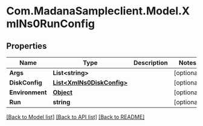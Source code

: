 
# Com.MadanaSampleclient.Model.XmlNs0RunConfig

## Properties

Name | Type | Description | Notes
------------ | ------------- | ------------- | -------------
**Args** | **List&lt;string&gt;** |  | [optional] 
**DiskConfig** | [**List&lt;XmlNs0DiskConfig&gt;**](XmlNs0DiskConfig.md) |  | [optional] 
**Environment** | [**Object**](.md) |  | [optional] 
**Run** | **string** |  | [optional] 

[[Back to Model list]](../README.md#documentation-for-models)
[[Back to API list]](../README.md#documentation-for-api-endpoints)
[[Back to README]](../README.md)

